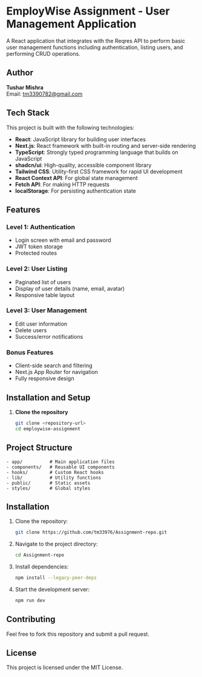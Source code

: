 # EmployWise Assignment - User Management Application

A React application that integrates with the Reqres API to perform basic user management functions including authentication, listing users, and performing CRUD operations.

## Author

**Tushar Mishra**  
Email: tm3390782@gmail.com

## Tech Stack

This project is built with the following technologies:

- **React**: JavaScript library for building user interfaces
- **Next.js**: React framework with built-in routing and server-side rendering
- **TypeScript**: Strongly typed programming language that builds on JavaScript
- **shadcn/ui**: High-quality, accessible component library
- **Tailwind CSS**: Utility-first CSS framework for rapid UI development
- **React Context API**: For global state management
- **Fetch API**: For making HTTP requests
- **localStorage**: For persisting authentication state

## Features

### Level 1: Authentication
- Login screen with email and password
- JWT token storage
- Protected routes

### Level 2: User Listing
- Paginated list of users
- Display of user details (name, email, avatar)
- Responsive table layout

### Level 3: User Management
- Edit user information
- Delete users
- Success/error notifications

### Bonus Features
- Client-side search and filtering
- Next.js App Router for navigation
- Fully responsive design

## Installation and Setup

1. **Clone the repository**
   ```bash
   git clone <repository-url>
   cd employwise-assignment
   ```

## Project Structure
```
- app/          # Main application files  
- components/   # Reusable UI components  
- hooks/        # Custom React hooks  
- lib/          # Utility functions  
- public/       # Static assets  
- styles/       # Global styles  
```

## Installation

1. Clone the repository:
   ```sh
   git clone https://github.com/tm33976/Assignment-repo.git
   ```
2. Navigate to the project directory:
   ```sh
   cd Assignment-repo
   ```
3. Install dependencies:
   ```sh
   npm install --legacy-peer-deps

   ```
4. Start the development server:
   ```sh
   npm run dev
   ```

## Contributing
Feel free to fork this repository and submit a pull request.

## License
This project is licensed under the MIT License.

